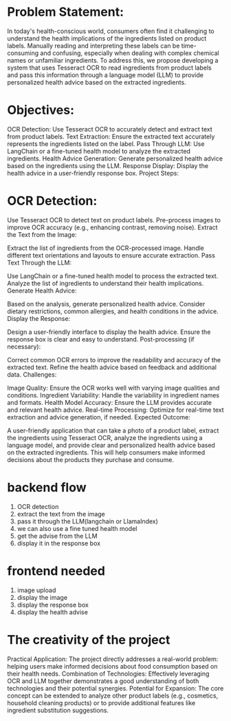# Problem Statement:

In today's health-conscious world, consumers often find it challenging to understand the health implications of the ingredients listed on product labels. Manually reading and interpreting these labels can be time-consuming and confusing, especially when dealing with complex chemical names or unfamiliar ingredients. To address this, we propose developing a system that uses Tesseract OCR to read ingredients from product labels and pass this information through a language model (LLM) to provide personalized health advice based on the extracted ingredients.

# Objectives:

OCR Detection: Use Tesseract OCR to accurately detect and extract text from product labels.
Text Extraction: Ensure the extracted text accurately represents the ingredients listed on the label.
Pass Through LLM: Use LangChain or a fine-tuned health model to analyze the extracted ingredients.
Health Advice Generation: Generate personalized health advice based on the ingredients using the LLM.
Response Display: Display the health advice in a user-friendly response box.
Project Steps:

# OCR Detection:

Use Tesseract OCR to detect text on product labels.
Pre-process images to improve OCR accuracy (e.g., enhancing contrast, removing noise).
Extract the Text from the Image:

Extract the list of ingredients from the OCR-processed image.
Handle different text orientations and layouts to ensure accurate extraction.
Pass Text Through the LLM:

Use LangChain or a fine-tuned health model to process the extracted text.
Analyze the list of ingredients to understand their health implications.
Generate Health Advice:

Based on the analysis, generate personalized health advice.
Consider dietary restrictions, common allergies, and health conditions in the advice.
Display the Response:

Design a user-friendly interface to display the health advice.
Ensure the response box is clear and easy to understand.
Post-processing (if necessary):

Correct common OCR errors to improve the readability and accuracy of the extracted text.
Refine the health advice based on feedback and additional data.
Challenges:

Image Quality: Ensure the OCR works well with varying image qualities and conditions.
Ingredient Variability: Handle the variability in ingredient names and formats.
Health Model Accuracy: Ensure the LLM provides accurate and relevant health advice.
Real-time Processing: Optimize for real-time text extraction and advice generation, if needed.
Expected Outcome:

A user-friendly application that can take a photo of a product label, extract the ingredients using Tesseract OCR, analyze the ingredients using a language model, and provide clear and personalized health advice based on the extracted ingredients. This will help consumers make informed decisions about the products they purchase and consume.



# backend  flow
1) OCR detection
2) extract the text from the image 
3) pass it through the LLM(langchain or LlamaIndex)
4) we can also use a fine tuned health model
5) get the advise from the LLM 
6) display it in the response box


#   frontend needed
1) image upload
2) display the image
3) display the response box
4) display the health advise



# The creativity of the project
Practical Application: The project directly addresses a real-world problem: helping users make informed decisions about food consumption based on their health needs.
Combination of Technologies: Effectively leveraging OCR and LLM together demonstrates a good understanding of both technologies and their potential synergies.
Potential for Expansion: The core concept can be extended to analyze other product labels (e.g., cosmetics, household cleaning products) or to provide additional features like ingredient substitution suggestions.




